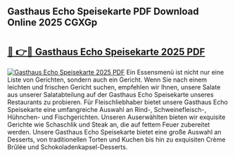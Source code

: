 ## Gasthaus Echo Speisekarte PDF Download Online 2025 CGXGp

# <h2><a href="http://gca69pq.nevu.top/?p=Gasthaus+Echo+Speisekarte">🔗 👉🔴 Gasthaus Echo Speisekarte 2025 PDF</a></h2>

[![Gasthaus Echo Speisekarte 2025 PDF](https://i.imgur.com/dBaPXMq.png)](http://gca69pq.nevu.top/?p=Gasthaus+Echo+Speisekarte)
Ein Essensmenü ist nicht nur eine Liste von Gerichten, sondern auch ein Gericht. Wenn Sie nach einem leichten und frischen Gericht suchen, empfehlen wir Ihnen, unsere Salate aus unserer Salatabteilung auf der Gasthaus Echo Speisekarte unseres Restaurants zu probieren. Für Fleischliebhaber bietet unsere Gasthaus Echo Speisekarte eine umfangreiche Auswahl an Rind-, Schweinefleisch-, Hühnchen- und Fischgerichten. Unseren Auserwählten bieten wir exquisite Gerichte wie Schaschlik und Steak an, die auf fettem Feuer zubereitet werden. Unsere Gasthaus Echo Speisekarte bietet eine große Auswahl an Desserts, von traditionellen Torten und Kuchen bis hin zu exquisiten Crème Brûlée und Schokoladenkapsel-Desserts.
